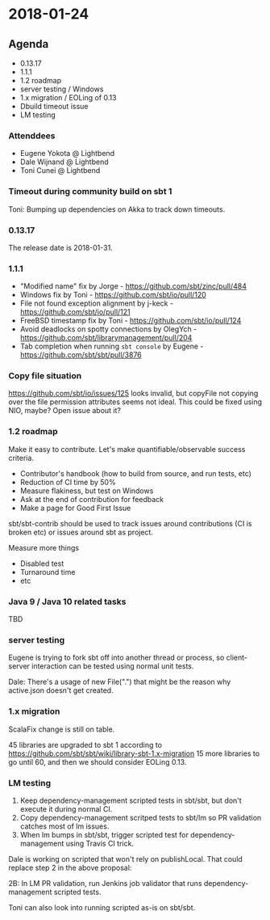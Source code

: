 # 2018-01-24

## Agenda

- 0.13.17
- 1.1.1
- 1.2 roadmap
- server testing / Windows
- 1.x migration / EOLing of 0.13
- Dbuild timeout issue
- LM testing

### Attenddees

- Eugene Yokota @ Lightbend
- Dale Wijnand @ Lightbend
- Toni Cunei @ Lightbend

### Timeout during community build on sbt 1

Toni: Bumping up dependencies on Akka to track down timeouts.

### 0.13.17

The release date is 2018-01-31.

### 1.1.1

- "Modified name" fix by Jorge - https://github.com/sbt/zinc/pull/484
- Windows fix by Toni - https://github.com/sbt/io/pull/120
- File not found exception alignment by j-keck - https://github.com/sbt/io/pull/121
- FreeBSD timestamp fix by Toni - https://github.com/sbt/io/pull/124
- Avoid deadlocks on spotty connections by OlegYch - https://github.com/sbt/librarymanagement/pull/204
- Tab completion when running `sbt console` by Eugene - https://github.com/sbt/sbt/pull/3876

### Copy file situation

https://github.com/sbt/io/issues/125 looks invalid, but copyFile not copying over the file permission attributes seems not ideal. This could be fixed using NIO, maybe?
Open issue about it?

### 1.2 roadmap

Make it easy to contribute. Let's make quantifiable/observable success criteria.

- Contributor's handbook (how to build from source, and run tests, etc)
- Reduction of CI time by 50%
- Measure flakiness, but test on Windows
- Ask at the end of contribution for feedback
- Make a page for Good First Issue

sbt/sbt-contrib should be used to track issues around contributions (CI is broken etc) or issues around sbt as project.

Measure more things

- Disabled test
- Turnaround time
- etc

### Java 9 / Java 10 related tasks

TBD

### server testing

Eugene is trying to fork sbt off into another thread or process, so client-server interaction can be tested using normal unit tests.

Dale: There's a usage of new File(".") that might be the reason why active.json doesn't get created.

### 1.x migration

ScalaFix change is still on table.

45 libraries are upgraded to sbt 1 according to https://github.com/sbt/sbt/wiki/library-sbt-1.x-migration
15 more libraries to go until 60, and then we should consider EOLing 0.13.

### LM testing

1. Keep dependency-management scripted tests in sbt/sbt, but don't execute it during normal CI.
2. Copy dependency-management scritped tests to sbt/lm so PR validation catches most of lm issues.
3. When lm bumps in sbt/sbt, trigger scripted test for dependency-management using Travis CI trick.

Dale is working on scripted that won't rely on publishLocal.
That could replace step 2 in the above proposal:

2B: In LM PR validation, run Jenkins job validator that runs dependency-management scripted tests.

Toni can also look into running scripted as-is on sbt/sbt.
